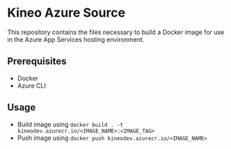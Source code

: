 # Kineo Azure Source
This repository contains the files necessary to build a Docker image for use in the Azure App Services hosting environment.

## Prerequisites
- Docker
- Azure CLI

## Usage
- Build image using `docker build . -t kineodev.azurecr.io/<IMAGE_NAME>:<IMAGE_TAG>`
- Push image using `docker push kineodev.azurecr.io/<IMAGE_NAME>`
